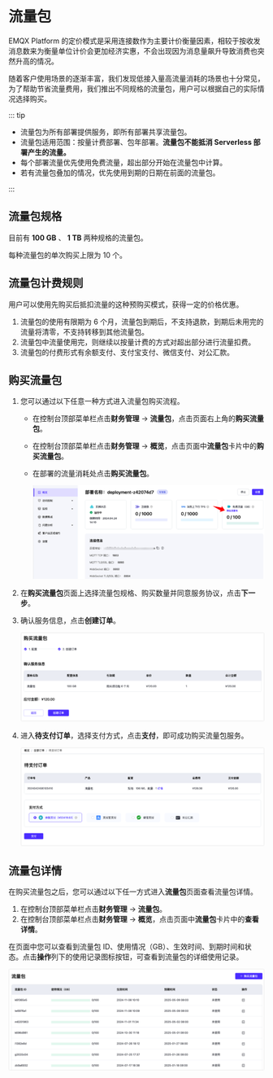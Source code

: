 # 流量包

EMQX Platform 的定价模式是采用连接数作为主要计价衡量因素，相较于按收发消息数来为衡量单位计价会更加经济实惠，不会出现因为消息量飙升导致消费也突然升高的情况。

随着客户使用场景的逐渐丰富，我们发现低接入量高流量消耗的场景也十分常见，为了帮助节省流量费用，我们推出不同规格的流量包，用户可以根据自己的实际情况选择购买。

::: tip

- 流量包为所有部署提供服务，即所有部署共享流量包。
- 流量包适用范围：按量计费部署、包年部署。**流量包不能抵消 Serverless 部署产生的流量。**
- 每个部署流量优先使用免费流量，超出部分开始在流量包中计算。
- 若有流量包叠加的情况，优先使用到期的日期在前面的流量包。

:::

## 流量包规格

目前有 **100 GB** 、 **1 TB** 两种规格的流量包。

每种流量包的单次购买上限为 10 个。

## 流量包计费规则

用户可以使用先购买后抵扣流量的这种预购买模式，获得一定的价格优惠。

1. 流量包的使用有限期为 6 个月，流量包到期后，不支持退款，到期后未用完的流量将清零，不支持转移到其他流量包。
2. 流量包中流量使用完，则继续以按量计费的方式对超出部分进行流量扣费。
3. 流量包的付费形式有余额支付、支付宝支付、微信支付、对公汇款。

## 购买流量包

1. 您可以通过以下任意一种方式进入流量包购买流程。

   - 在控制台顶部菜单栏点击**财务管理** -> **流量包**，点击页面右上角的**购买流量包**。

   - 在控制台顶部菜单栏点击**财务管理** -> **概览**，点击页面中**流量包**卡片中的**购买流量包**。

   - 在部署的流量消耗处点击**购买流量包**。

     ![vas-traffic-pack](./_assets/traffic-pack-open-2.png)

2. 在**购买流量包**页面上选择流量包规格、购买数量并同意服务协议，点击**下一步**。

3. 确认服务信息，点击**创建订单**。

   ![vas-traffic-pack](./_assets/traffic-pack-info.png)

4. 进入**待支付订单**，选择支付方式，点击**支付**，即可成功购买流量包服务。

   ![traffic-pack-pay](./_assets/traffic-pack-pay.png)

## 流量包详情

在购买流量包之后，您可以通过以下任一方式进入**流量包**页面查看流量包详情。

1. 在控制台顶部菜单栏点击**财务管理** -> **流量包**。
2. 在控制台顶部菜单栏点击**财务管理** -> **概览**，点击页面中**流量包**卡片中的**查看详情**。

在页面中您可以查看到流量包 ID、使用情况（GB）、生效时间、到期时间和状态。点击**操作**列下的使用记录图标按钮，可查看到流量包的详细使用记录。

[![vas-traffic-pack](./_assets/traffic-pack-details-1.png)](https://github.com/emqx/cloud-docs/blob/835ef16a66878bc91dfbdcd50dfd9510f52771c5/zh_CN/vas/_assets/traffic-pack-details-1.png)
